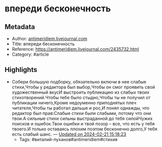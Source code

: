 # впереди бесконечность

## Metadata
- Author: [antimeridiem.livejournal.com]()
- Title: впереди бесконечность
- Reference: https://antimeridiem.livejournal.com/2435732.html
- Category: #article

## Highlights
- Собери большую подборку, обязательно включи в нее слабые стихи,Чтобы у редактора был выбор,Чтобы он смог проявить свой художественный вкусИ выстроить публикацию из слабых твоих стихотворений.Чтобы тебе было стыдно,Чтобы ты не получил от публикации ничего,Кроме недоуменно приподнятых плеч читателя,Чтобы ты работал дальше и рос,И понял однажды, что редактор был прав:Слабые стихи были слабыми, потому что они твои.А сильные стихи сильны выстраданной до тебя силойЧужих поисков и ошибок.Твои ошибки и твой позор – все, что есть у тебя твоего.И только оставаясь плохим поэтом бесконечно долго,У тебя есть слабый шанс. — [Updated on 2024-02-21 15:18:23](https://hyp.is/TyRZPNCzEe6mCPMHdJbXKw/antimeridiem.livejournal.com/2435732.html)
   - Tags: #виталий-пуханов#antimeridiem#стихия
